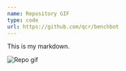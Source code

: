 ```yaml
---
name: Repository GIF
type: code
url: https://github.com/qcr/benchbot
---
```


This is my markdown.

![Repo gif](repo:qcr/benchbot_api/docs/benchbot_api_web.gif)
